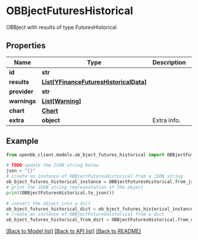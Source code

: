 # OBBjectFuturesHistorical

OBBject with results of type FuturesHistorical

## Properties

Name | Type | Description | Notes
------------ | ------------- | ------------- | -------------
**id** | **str** |  | [optional] 
**results** | [**List[YFinanceFuturesHistoricalData]**](YFinanceFuturesHistoricalData.md) |  | [optional] 
**provider** | **str** |  | [optional] 
**warnings** | [**List[Warning]**](Warning.md) |  | [optional] 
**chart** | [**Chart**](Chart.md) |  | [optional] 
**extra** | **object** | Extra info. | [optional] 

## Example

```python
from openbb_client.models.ob_bject_futures_historical import OBBjectFuturesHistorical

# TODO update the JSON string below
json = "{}"
# create an instance of OBBjectFuturesHistorical from a JSON string
ob_bject_futures_historical_instance = OBBjectFuturesHistorical.from_json(json)
# print the JSON string representation of the object
print(OBBjectFuturesHistorical.to_json())

# convert the object into a dict
ob_bject_futures_historical_dict = ob_bject_futures_historical_instance.to_dict()
# create an instance of OBBjectFuturesHistorical from a dict
ob_bject_futures_historical_from_dict = OBBjectFuturesHistorical.from_dict(ob_bject_futures_historical_dict)
```
[[Back to Model list]](../README.md#documentation-for-models) [[Back to API list]](../README.md#documentation-for-api-endpoints) [[Back to README]](../README.md)


